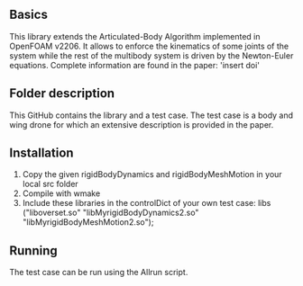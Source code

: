 ## Basics
This library extends the Articulated-Body Algorithm implemented in OpenFOAM v2206. 
It allows to enforce the kinematics of some joints of the system while the rest of the multibody system is driven by the Newton-Euler equations. 
Complete information are found in the paper: 'insert doi'

## Folder description
This GitHub contains the library and a test case. The test case is a body and wing drone for which an extensive description is provided in the paper. 

## Installation
1. Copy the given rigidBodyDynamics and rigidBodyMeshMotion in your local src folder
2. Compile with wmake 
3. Include these libraries in the controlDict of your own test case:
   libs           ("liboverset.so" "libMyrigidBodyDynamics2.so" "libMyrigidBodyMeshMotion2.so");

## Running
The test case can be run using the Allrun script. 

